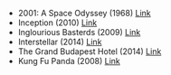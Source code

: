 - 2001: A Space Odyssey (1968) [Link](https://www.imdb.com/title/tt0062622/?ref_=nv_sr_srsg_0)
- Inception (2010) [Link](https://www.imdb.com/title/tt1375666/)
- Inglourious Basterds (2009) [Link](https://www.imdb.com/title/tt0361748/)
- Interstellar (2014) [Link](https://www.imdb.com/title/tt0816692/)
- The Grand Budapest Hotel (2014) [Link](https://www.imdb.com/title/tt2278388/)
- Kung Fu Panda (2008) [Link](https://www.imdb.com/title/tt0441773/)
